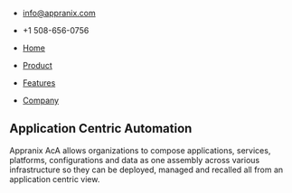 * info@appranix.com
* +1 508-656-0756

* [Home](http://github.com)
* [Product](http://github.com) 
* [Features](http://github.com)
* [Company](http://github.com)

## Application Centric Automation
Appranix AcA allows organizations to compose applications, services, platforms, configurations and data as one assembly across various infrastructure so they can be deployed, managed and recalled all from an application centric view.


